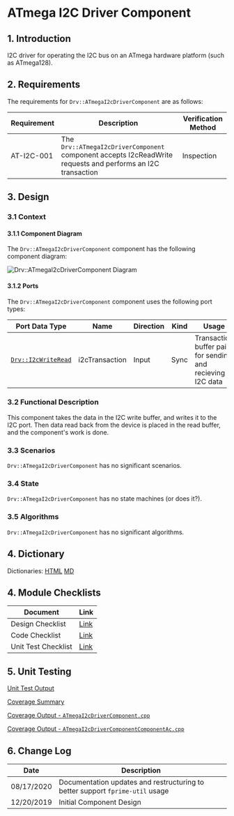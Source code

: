 #  ATmega I2C Driver Component

## 1. Introduction

I2C driver for operating the I2C bus on an ATmega hardware platform (such as ATmega128).

## 2. Requirements

The requirements for `Drv::ATmegaI2cDriverComponent` are as follows:

Requirement | Description | Verification Method
----------- | ----------- | -------------------
AT-I2C-001 | The `Drv::ATmegaI2cDriverComponent` component accepts I2cReadWrite requests and performs an I2C transaction | Inspection

## 3. Design

### 3.1 Context

#### 3.1.1 Component Diagram

The `Drv::ATmegaI2cDriverComponent` component has the following component diagram:

![`Drv::ATmegaI2cDriverComponent` Diagram](img/ATmegaI2cDriverComponentBDD.jpg "Drv::ATmegaI2cDriverComponent")

#### 3.1.2 Ports

The `Drv::ATmegaI2cDriverComponent` component uses the following port types:

Port Data Type | Name | Direction | Kind | Usage
-------------- | ---- | --------- | ---- | -----
[`Drv::I2cWriteRead`](../I2cDriverPorts/docs/sdd.html) | i2cTransaction | Input | Sync | Transaction buffer pair for sending and recieving I2C data

### 3.2 Functional Description

This component takes the data in the I2C write buffer, and writes it to the I2C port.  Then data read back from the device is placed in the read buffer, and the component's work is done.

### 3.3 Scenarios

`Drv::ATmegaI2cDriverComponent` has no significant scenarios.

### 3.4 State

`Drv::ATmegaI2cDriverComponent` has no state machines (or does it?).

### 3.5 Algorithms

`Drv::ATmegaI2cDriverComponent` has no significant algorithms.

## 4. Dictionary

Dictionaries: [HTML](ATmegaI2cDriverComponent.html) [MD](ATmegaI2cDriverComponent.md)

## 4. Module Checklists

Document | Link
-------- | ----
Design Checklist | [Link](Checklist_Design.xlsx)
Code Checklist | [Link](Checklist_Code.xlsx)
Unit Test Checklist | [Link](Checklist_Unit_Test.xls)

## 5. Unit Testing

[Unit Test Output](../test/ut/output/test.txt)

[Coverage Summary](../test/ut/output/DrvATmegaI2cDriverComponent_gcov.txt)

[Coverage Output - `ATmegaI2cDriverComponent.cpp`](../test/ut/output/ATmegaI2cDriverComponent.cpp.gcov)

[Coverage Output - `ATmegaI2cDriverComponentComponentAc.cpp`](../test/ut/output/ATmegaI2cDriverComponentComponentAc.cpp.gcov)

## 6. Change Log

Date | Description
---- | -----------
08/17/2020 | Documentation updates and restructuring to better support ``fprime-util`` usage
12/20/2019 | Initial Component Design



